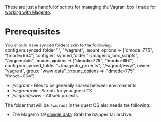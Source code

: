 These are just a handful of scripts for managing the Vagrant box I made for [working with Magento](https://atlas.hashicorp.com/enderandpeter/boxes/magento).

# Prerequisites

You should have synced folders akin to the following:
    config.vm.synced_folder ".", "/vagrant", :mount_options => ["dmode=775", "fmode=664"]
    config.vm.synced_folder "~/magento_box_scripts", "/vagrant/bin", :mount_options => ["dmode=775", "fmode=665"]
	config.vm.synced_folder "~/magento_projects", "/vagrant/www", owner: "vagrant", group: "www-data", :mount_options => ["dmode=775", "fmode=664"]
	
* _/vagrant_ - Files to be generally shared between environments
* _/vagrant/bin_ - Scripts for your guest OS
* _/vagrant/www_ - All web projects

The folder that will be `/vagrant` in the guest OS also needs the following:
* The Magento 1.9 [sample data](https://www.magentocommerce.com/download). Grab the bzipped tar archive.
